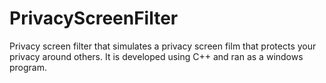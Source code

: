 # PrivacyScreenFilter
Privacy screen filter that simulates a privacy screen film that protects your privacy around others. It is developed using C++ and ran as a windows program.
